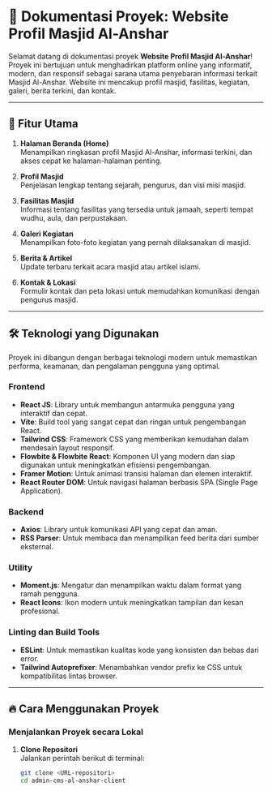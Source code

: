 # 📖 Dokumentasi Proyek: Website Profil Masjid Al-Anshar

Selamat datang di dokumentasi proyek **Website Profil Masjid Al-Anshar**! Proyek ini bertujuan untuk menghadirkan platform online yang informatif, modern, dan responsif sebagai sarana utama penyebaran informasi terkait Masjid Al-Anshar. Website ini mencakup profil masjid, fasilitas, kegiatan, galeri, berita terkini, dan kontak.

---

## 🌟 **Fitur Utama**
1. **Halaman Beranda (Home)**  
   Menampilkan ringkasan profil Masjid Al-Anshar, informasi terkini, dan akses cepat ke halaman-halaman penting.

2. **Profil Masjid**  
   Penjelasan lengkap tentang sejarah, pengurus, dan visi misi masjid.

3. **Fasilitas Masjid**  
   Informasi tentang fasilitas yang tersedia untuk jamaah, seperti tempat wudhu, aula, dan perpustakaan.

4. **Galeri Kegiatan**  
   Menampilkan foto-foto kegiatan yang pernah dilaksanakan di masjid.

5. **Berita & Artikel**  
   Update terbaru terkait acara masjid atau artikel islami.

6. **Kontak & Lokasi**  
   Formulir kontak dan peta lokasi untuk memudahkan komunikasi dengan pengurus masjid.

---

## 🛠 **Teknologi yang Digunakan**

Proyek ini dibangun dengan berbagai teknologi modern untuk memastikan performa, keamanan, dan pengalaman pengguna yang optimal.

### **Frontend**
- **React JS**: Library untuk membangun antarmuka pengguna yang interaktif dan cepat.
- **Vite**: Build tool yang sangat cepat dan ringan untuk pengembangan React.
- **Tailwind CSS**: Framework CSS yang memberikan kemudahan dalam mendesain layout responsif.
- **Flowbite & Flowbite React**: Komponen UI yang modern dan siap digunakan untuk meningkatkan efisiensi pengembangan.
- **Framer Motion**: Untuk animasi transisi halaman dan elemen interaktif.
- **React Router DOM**: Untuk navigasi halaman berbasis SPA (Single Page Application).

### **Backend**
- **Axios**: Library untuk komunikasi API yang cepat dan aman.
- **RSS Parser**: Untuk membaca dan menampilkan feed berita dari sumber eksternal.

### **Utility**
- **Moment.js**: Mengatur dan menampilkan waktu dalam format yang ramah pengguna.
- **React Icons**: Ikon modern untuk meningkatkan tampilan dan kesan profesional.

### **Linting dan Build Tools**
- **ESLint**: Untuk memastikan kualitas kode yang konsisten dan bebas dari error.
- **Tailwind Autoprefixer**: Menambahkan vendor prefix ke CSS untuk kompatibilitas lintas browser.

---

## 🔥 **Cara Menggunakan Proyek**

### **Menjalankan Proyek secara Lokal**
1. **Clone Repositori**  
   Jalankan perintah berikut di terminal:  
   ```bash
   git clone <URL-repositori>
   cd admin-cms-al-anshar-client
